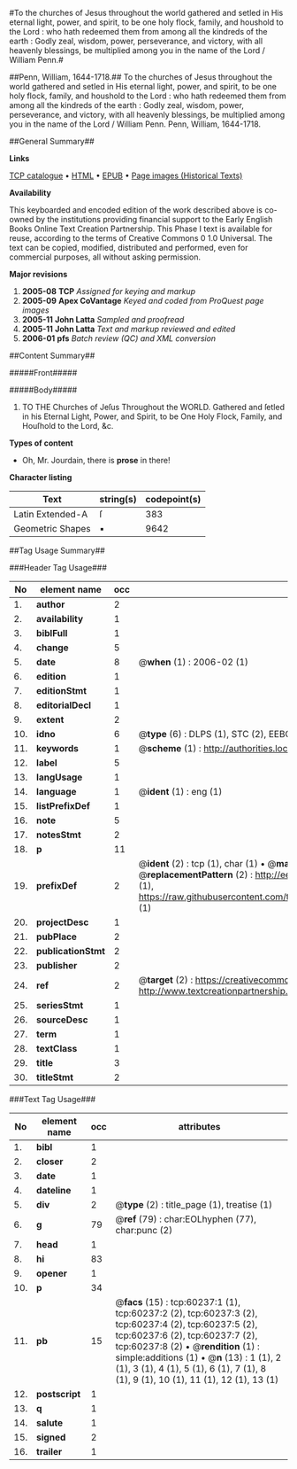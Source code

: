 #To the churches of Jesus throughout the world gathered and setled in His eternal light, power, and spirit, to be one holy flock, family, and houshold to the Lord : who hath redeemed them from among all the kindreds of the earth : Godly zeal, wisdom, power, perseverance, and victory, with all heavenly blessings, be multiplied among you in the name of the Lord / William Penn.#

##Penn, William, 1644-1718.##
To the churches of Jesus throughout the world gathered and setled in His eternal light, power, and spirit, to be one holy flock, family, and houshold to the Lord : who hath redeemed them from among all the kindreds of the earth : Godly zeal, wisdom, power, perseverance, and victory, with all heavenly blessings, be multiplied among you in the name of the Lord / William Penn.
Penn, William, 1644-1718.

##General Summary##

**Links**

[TCP catalogue](http://www.ota.ox.ac.uk/tcp/)  • 
[HTML](http://tei.it.ox.ac.uk/tcp/Texts-HTML/free/A54/A54234.html)  • 
[EPUB](http://tei.it.ox.ac.uk/tcp/Texts-EPUB/free/A54/A54234.epub) • 
[Page images (Historical Texts)](https://data.historicaltexts.jisc.ac.uk/view?pubId=eebo-12361460e&pageId=eebo-12361460e-60237-1)

**Availability**

This keyboarded and encoded edition of the
	       work described above is co-owned by the institutions
	       providing financial support to the Early English Books
	       Online Text Creation Partnership. This Phase I text is
	       available for reuse, according to the terms of Creative
	       Commons 0 1.0 Universal. The text can be copied,
	       modified, distributed and performed, even for
	       commercial purposes, all without asking permission.

**Major revisions**

1. __2005-08__ __TCP__ *Assigned for keying and markup*
1. __2005-09__ __Apex CoVantage__ *Keyed and coded from ProQuest page images*
1. __2005-11__ __John Latta__ *Sampled and proofread*
1. __2005-11__ __John Latta__ *Text and markup reviewed and edited*
1. __2006-01__ __pfs__ *Batch review (QC) and XML conversion*

##Content Summary##

#####Front#####

#####Body#####

1. TO THE Churches of Jeſus Throughout the WORLD. Gathered and ſetled in his Eternal Light, Power, and Spirit, to be One Holy Flock, Family, and Houſhold to the Lord, &c.

**Types of content**

  * Oh, Mr. Jourdain, there is **prose** in there!

**Character listing**


|Text|string(s)|codepoint(s)|
|---|---|---|
|Latin Extended-A|ſ|383|
|Geometric Shapes|▪|9642|

##Tag Usage Summary##

###Header Tag Usage###

|No|element name|occ|attributes|
|---|---|---|---|
|1.|__author__|2||
|2.|__availability__|1||
|3.|__biblFull__|1||
|4.|__change__|5||
|5.|__date__|8| @__when__ (1) : 2006-02 (1)|
|6.|__edition__|1||
|7.|__editionStmt__|1||
|8.|__editorialDecl__|1||
|9.|__extent__|2||
|10.|__idno__|6| @__type__ (6) : DLPS (1), STC (2), EEBO-CITATION (1), OCLC (1), VID (1)|
|11.|__keywords__|1| @__scheme__ (1) : http://authorities.loc.gov/ (1)|
|12.|__label__|5||
|13.|__langUsage__|1||
|14.|__language__|1| @__ident__ (1) : eng (1)|
|15.|__listPrefixDef__|1||
|16.|__note__|5||
|17.|__notesStmt__|2||
|18.|__p__|11||
|19.|__prefixDef__|2| @__ident__ (2) : tcp (1), char (1)  •  @__matchPattern__ (2) : ([0-9\-]+):([0-9IVX]+) (1), (.+) (1)  •  @__replacementPattern__ (2) : http://eebo.chadwyck.com/downloadtiff?vid=$1&page=$2 (1), https://raw.githubusercontent.com/textcreationpartnership/Texts/master/tcpchars.xml#$1 (1)|
|20.|__projectDesc__|1||
|21.|__pubPlace__|2||
|22.|__publicationStmt__|2||
|23.|__publisher__|2||
|24.|__ref__|2| @__target__ (2) : https://creativecommons.org/publicdomain/zero/1.0/ (1), http://www.textcreationpartnership.org/docs/. (1)|
|25.|__seriesStmt__|1||
|26.|__sourceDesc__|1||
|27.|__term__|1||
|28.|__textClass__|1||
|29.|__title__|3||
|30.|__titleStmt__|2||


###Text Tag Usage###

|No|element name|occ|attributes|
|---|---|---|---|
|1.|__bibl__|1||
|2.|__closer__|2||
|3.|__date__|1||
|4.|__dateline__|1||
|5.|__div__|2| @__type__ (2) : title_page (1), treatise (1)|
|6.|__g__|79| @__ref__ (79) : char:EOLhyphen (77), char:punc (2)|
|7.|__head__|1||
|8.|__hi__|83||
|9.|__opener__|1||
|10.|__p__|34||
|11.|__pb__|15| @__facs__ (15) : tcp:60237:1 (1), tcp:60237:2 (2), tcp:60237:3 (2), tcp:60237:4 (2), tcp:60237:5 (2), tcp:60237:6 (2), tcp:60237:7 (2), tcp:60237:8 (2)  •  @__rendition__ (1) : simple:additions (1)  •  @__n__ (13) : 1 (1), 2 (1), 3 (1), 4 (1), 5 (1), 6 (1), 7 (1), 8 (1), 9 (1), 10 (1), 11 (1), 12 (1), 13 (1)|
|12.|__postscript__|1||
|13.|__q__|1||
|14.|__salute__|1||
|15.|__signed__|2||
|16.|__trailer__|1||
